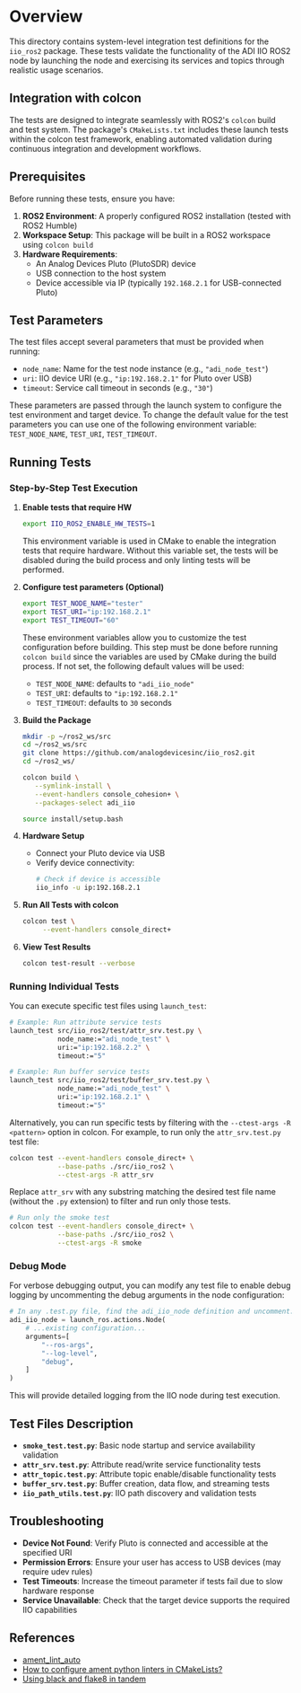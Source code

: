 # Overview

This directory contains system-level integration test definitions for the
`iio_ros2` package. These tests validate the functionality of the ADI IIO ROS2
node by launching the node and exercising its services and topics through
realistic usage scenarios.

## Integration with colcon

The tests are designed to integrate seamlessly with ROS2's `colcon` build and
test system. The package's `CMakeLists.txt` includes these launch tests within
the colcon test framework, enabling automated validation during continuous
integration and development workflows.

## Prerequisites

Before running these tests, ensure you have:

1. **ROS2 Environment**: A properly configured ROS2 installation (tested with ROS2 Humble)
2. **Workspace Setup**: This package will be built in a ROS2 workspace using `colcon build`
3. **Hardware Requirements**:
   - An Analog Devices Pluto (PlutoSDR) device
   - USB connection to the host system
   - Device accessible via IP (typically `192.168.2.1` for USB-connected Pluto)

## Test Parameters

The test files accept several parameters that must be provided when running:

- `node_name`: Name for the test node instance (e.g., `"adi_node_test"`)
- `uri`: IIO device URI (e.g., `"ip:192.168.2.1"` for Pluto over USB)
- `timeout`: Service call timeout in seconds (e.g., `"30"`)

These parameters are passed through the launch system to configure the test
environment and target device.
To change the default value for the test parameters you can use one of the
following environment variable: `TEST_NODE_NAME`, `TEST_URI`, `TEST_TIMEOUT`.

## Running Tests

### Step-by-Step Test Execution

1. **Enable tests that require HW**
   ```bash
   export IIO_ROS2_ENABLE_HW_TESTS=1
   ```
   This environment variable is used in CMake to enable the integration tests that require hardware. Without this variable set, the tests will be disabled during the build process
   and only linting tests will be performed.

2. **Configure test parameters (Optional)**
   ```bash
   export TEST_NODE_NAME="tester"
   export TEST_URI="ip:192.168.2.1"
   export TEST_TIMEOUT="60"
   ```
   These environment variables allow you to customize the test configuration before building. This step must be done before running `colcon build` since the variables are used by CMake during the build process. If not set, the following default values will be used:
   - `TEST_NODE_NAME`: defaults to `"adi_iio_node"`
   - `TEST_URI`: defaults to `"ip:192.168.2.1"`
   - `TEST_TIMEOUT`: defaults to `30` seconds

3. **Build the Package**
   ```bash
   mkdir -p ~/ros2_ws/src
   cd ~/ros2_ws/src
   git clone https://github.com/analogdevicesinc/iio_ros2.git
   cd ~/ros2_ws/

   colcon build \
      --symlink-install \
      --event-handlers console_cohesion+ \
      --packages-select adi_iio

   source install/setup.bash
   ```

4. **Hardware Setup**
   - Connect your Pluto device via USB
   - Verify device connectivity:
     ```bash
     # Check if device is accessible
     iio_info -u ip:192.168.2.1
     ```

5. **Run All Tests with colcon**
   ```bash
   colcon test \
        --event-handlers console_direct+
   ```

6. **View Test Results**
   ```bash
   colcon test-result --verbose
   ```

### Running Individual Tests

You can execute specific test files using `launch_test`:

```bash
# Example: Run attribute service tests
launch_test src/iio_ros2/test/attr_srv.test.py \
            node_name:="adi_node_test" \
            uri:="ip:192.168.2.2" \
            timeout:="5"

# Example: Run buffer service tests
launch_test src/iio_ros2/test/buffer_srv.test.py \
            node_name:="adi_node_test" \
            uri:="ip:192.168.2.1" \
            timeout:="5"
```

Alternatively, you can run specific tests by filtering with the `--ctest-args -R <pattern>` option in colcon. For example, to run only the `attr_srv.test.py` test file:

```bash
colcon test --event-handlers console_direct+ \
            --base-paths ./src/iio_ros2 \
            --ctest-args -R attr_srv
```

Replace `attr_srv` with any substring matching the desired test file name (without the `.py` extension) to filter and run only those tests.

```bash
# Run only the smoke test
colcon test --event-handlers console_direct+ \
            --base-paths ./src/iio_ros2 \
            --ctest-args -R smoke
```

### Debug Mode

For verbose debugging output, you can modify any test file to enable debug logging by uncommenting the debug arguments in the node configuration:

```python
# In any .test.py file, find the adi_iio_node definition and uncomment:
adi_iio_node = launch_ros.actions.Node(
    # ...existing configuration...
    arguments=[
        "--ros-args",
        "--log-level",
        "debug",
    ]
)
```

This will provide detailed logging from the IIO node during test execution.

## Test Files Description

- **`smoke_test.test.py`**: Basic node startup and service availability validation
- **`attr_srv.test.py`**: Attribute read/write service functionality tests
- **`attr_topic.test.py`**: Attribute topic enable/disable functionality tests
- **`buffer_srv.test.py`**: Buffer creation, data flow, and streaming tests
- **`iio_path_utils.test.py`**: IIO path discovery and validation tests

## Troubleshooting

- **Device Not Found**: Verify Pluto is connected and accessible at the specified URI
- **Permission Errors**: Ensure your user has access to USB devices (may require udev rules)
- **Test Timeouts**: Increase the timeout parameter if tests fail due to slow hardware response
- **Service Unavailable**: Check that the target device supports the required IIO capabilities

## References

- [ament_lint_auto](https://github.com/ament/ament_lint/blob/humble/ament_lint_auto/doc/index.rst)
- [How to configure ament python linters in CMakeLists?](https://answers.ros.org/question/351012/how-to-configure-ament-python-linters-in-cmakelists/)
- [Using black and flake8 in tandem](https://sbarnea.com/lint/black/)
